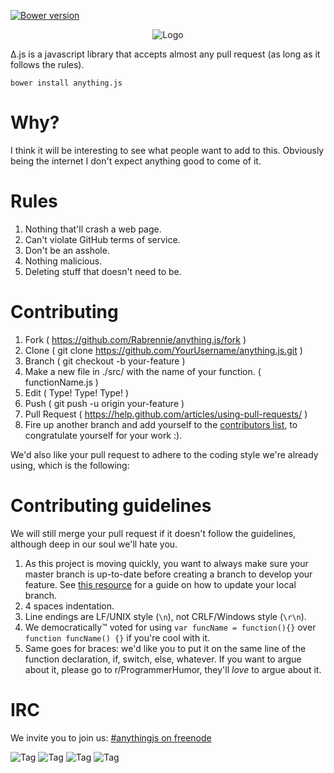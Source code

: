 [![Bower version](https://badge.fury.io/bo/anything.js.svg)](https://badge.fury.io/bo/anything.js)
<p align="center"><img src="http://i.imgur.com/aLPpSED.png" alt="Logo"></p>

Δ.js is a javascript library that accepts almost any pull request (as long as it follows the rules).

    bower install anything.js


# Why?
I think it will be interesting to see what people want to add to this. Obviously being the internet I don't expect anything good to come of it.

# Rules
1. Nothing that'll crash a web page.
1. Can't violate GitHub terms of service.
1. Don't be an asshole.
  1. Nothing malicious.  
  1. Deleting stuff that doesn't need to be.


# Contributing
1. Fork ( https://github.com/Rabrennie/anything.js/fork )
1. Clone ( git clone https://github.com/YourUsername/anything.js.git )
1. Branch ( git checkout -b your-feature )
2. Make a new file in ./src/ with the name of your function. ( functionName.js )
1. Edit ( Type! Type! Type! )
1. Push ( git push -u origin your-feature )
1. Pull Request ( https://help.github.com/articles/using-pull-requests/ )
1. Fire up another branch and add yourself to the [contributors list](CONTRIBUTORS.md), to congratulate yourself for your work :).

We'd also like your pull request to adhere to the coding style we're already using, which is the following:

# Contributing guidelines

We will still merge your pull request if it doesn't follow the guidelines, although deep in our soul we'll hate you.

1. As this project is moving quickly, you want to always make sure your master branch is up-to-date before creating a branch to develop your feature. See [this resource](https://help.github.com/articles/syncing-a-fork/) for a guide on how to update your local branch.
1. 4 spaces indentation.
1. Line endings are LF/UNIX style (`\n`), not CRLF/Windows style (`\r\n`).
1. We democratically™ voted for using `var funcName = function(){}` over `function funcName() {}` if you're cool with it.
1. Same goes for braces: we'd like you to put it on the same line of the function declaration, if, switch, else, whatever. If you want to argue about it, please go to r/ProgrammerHumor, they'll _love_ to argue about it.


# IRC
We invite you to join us: [#anythingjs on freenode](http://webchat.freenode.net/?channels=anythingjs)

![Tag](http://i.imgur.com/etWLNKJ.gif) ![Tag](http://i.imgur.com/c4J95hH.gif) ![Tag](http://i.imgur.com/Sl7UbNI.gif) ![Tag](http://i.imgur.com/xaoeuKp.gif)
